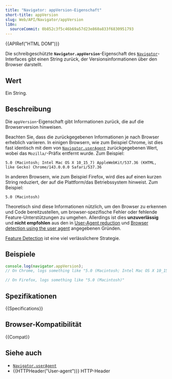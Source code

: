 ```yaml
---
title: "Navigator: appVersion-Eigenschaft"
short-title: appVersion
slug: Web/API/Navigator/appVersion
l10n:
  sourceCommit: 0b852c3f5c46b69a57d23e860a833f6830951793
---
```


{{APIRef("HTML DOM")}}

Die schreibgeschützte **`Navigator.appVersion`**-Eigenschaft des [`Navigator`](/de/docs/Web/API/Navigator)-Interfaces gibt einen String zurück, der Versionsinformationen über den Browser darstellt.

## Wert

Ein String.

## Beschreibung

Die `appVersion`-Eigenschaft gibt Informationen zurück, die auf die Browserversion hinweisen.

Beachten Sie, dass die zurückgegebenen Informationen je nach Browser erheblich variieren. In einigen Browsern, wie zum Beispiel Chrome, ist dies fast identisch mit dem von [`Navigator.userAgent`](/de/docs/Web/API/Navigator/userAgent) zurückgegebenen Wert, wobei das `Mozilla/`-Präfix entfernt wurde. Zum Beispiel:

```plain
5.0 (Macintosh; Intel Mac OS X 10_15_7) AppleWebKit/537.36 (KHTML, like Gecko) Chrome/143.0.0.0 Safari/537.36
```

In anderen Browsern, wie zum Beispiel Firefox, wird dies auf einen kurzen String reduziert, der auf die Plattform/das Betriebssystem hinweist. Zum Beispiel:

```plain
5.0 (Macintosh)
```

Theoretisch sind diese Informationen nützlich, um den Browser zu erkennen und Code bereitzustellen, um browser-spezifische Fehler oder fehlende Feature-Unterstützungen zu umgehen. Allerdings ist dies **unzuverlässig** und **nicht empfohlen** aus den in [User-Agent reduction](/de/docs/Web/HTTP/Guides/User-agent_reduction) und [Browser detection using the user agent](/de/docs/Web/HTTP/Guides/Browser_detection_using_the_user_agent) angegebenen Gründen.

[Feature Detection](/de/docs/Learn_web_development/Extensions/Testing/Feature_detection) ist eine viel verlässlichere Strategie.

## Beispiele

```js
console.log(navigator.appVersion);
// On Chrome, logs something like "5.0 (Macintosh; Intel Mac OS X 10_15_7) AppleWebKit/537.36 (KHTML, like Gecko) Chrome/143.0.0.0 Safari/537.36" (reduced UA string)

// On Firefox, logs something like "5.0 (Macintosh)"
```

## Spezifikationen

{{Specifications}}

## Browser-Kompatibilität

{{Compat}}

## Siehe auch

- [`Navigator.userAgent`](/de/docs/Web/API/Navigator/userAgent)
- {{HTTPHeader("User-agent")}} HTTP-Header
